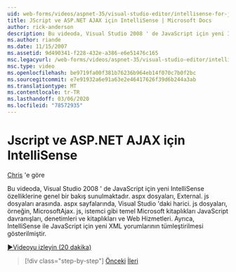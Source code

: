 ```yaml
---
uid: web-forms/videos/aspnet-35/visual-studio-editor/intellisense-for-jscript-and-aspnet-ajax
title: JScript ve ASP.NET AJAX için IntelliSense | Microsoft Docs
author: rick-anderson
description: Bu videoda, Visual Studio 2008 ' de JavaScript için yeni IntelliSense özelliklerine genel bir bakış sağlanır.
ms.author: riande
ms.date: 11/15/2007
ms.assetid: 9d490341-f228-432e-a386-e6e51476c165
msc.legacyurl: /web-forms/videos/aspnet-35/visual-studio-editor/intellisense-for-jscript-and-aspnet-ajax
msc.type: video
ms.openlocfilehash: be9719fa00f381b76236b964eb14f070c7b0f2bc
ms.sourcegitcommit: e7e91932a6e91a63e2e46417626f39d6b244a3ab
ms.translationtype: MT
ms.contentlocale: tr-TR
ms.lasthandoff: 03/06/2020
ms.locfileid: "78572935"
---
```

# <a name="intellisense-for-jscript-and-aspnet-ajax"></a>Jscript ve ASP.NET AJAX için IntelliSense

[Chris](https://twitter.com/chrispels) 'e göre

Bu videoda, Visual Studio 2008 ' de JavaScript için yeni IntelliSense özelliklerine genel bir bakış sunulmaktadır. aspx dosyaları, External. js dosyaları arasında. aspx sayfalarında, Visual Studio 'daki harici. js dosyaları, örneğin, MicrosoftAjax. js, istemci gibi temel Microsoft kitaplıkları JavaScript davranışları, denetimleri ve kitaplıkları ve Web Hizmetleri. Ayrıca, IntelliSense ile JavaScript için yeni XML yorumlarının tümleştirilmesi gösterilmiştir.

[&#9654;Videoyu izleyin (20 dakika)](https://channel9.msdn.com/Blogs/ASP-NET-Site-Videos/intellisense-for-jscript-and-aspnet-ajax)

> [!div class="step-by-step"]
> [Önceki](multi-targeting-support-in-visual-studio-2008.md)
> [İleri](quick-tour-of-the-visual-studio-2008-integrated-development-environment.md)
